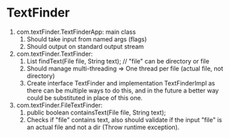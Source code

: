 # TextFinder

1. com.textFinder.TextFinderApp: main class
    1. Should take input from named args (flags)
    2. Should output on standard output stream
2. com.textFinder.TextFinder:
    1. List<File> findText(File file, String text); // "file" can be directory or file
    2. Should manage multi-threading => One thread per file (actual file, not directory)
    3. Create interface TextFinder and implementation TextFinderImpl as there can be multiple ways to do this, and in the future a better way could be substituted in place of this one.
3. com.textFinder.FileTextFinder:
    1. public boolean containsText(File file, String text);
    2. Checks if "file" contains text, also should validate if the input "file" is an actual file and not a dir (Throw runtime exception).
